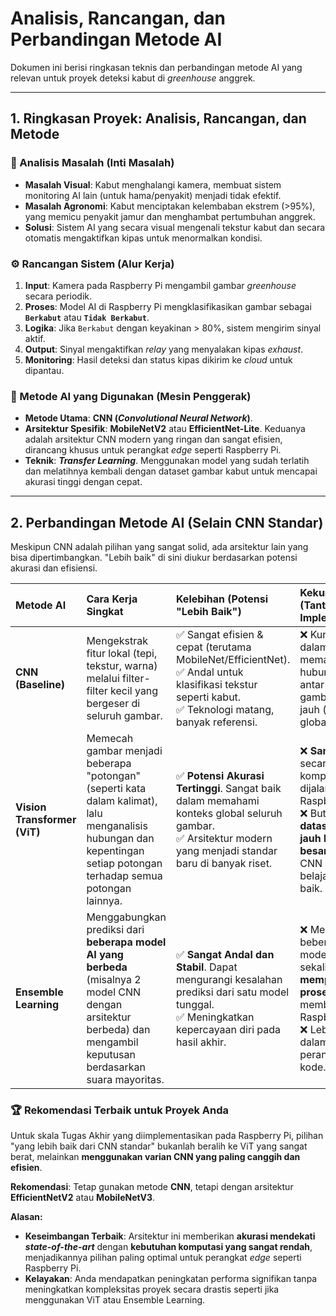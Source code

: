 # Analisis, Rancangan, dan Perbandingan Metode AI

Dokumen ini berisi ringkasan teknis dan perbandingan metode AI yang relevan untuk proyek deteksi kabut di _greenhouse_ anggrek.

---

## 1. Ringkasan Proyek: Analisis, Rancangan, dan Metode

### **🎯 Analisis Masalah (Inti Masalah)**

- **Masalah Visual**: Kabut menghalangi kamera, membuat sistem monitoring AI lain (untuk hama/penyakit) menjadi tidak efektif.
- **Masalah Agronomi**: Kabut menciptakan kelembaban ekstrem (>95%), yang memicu penyakit jamur dan menghambat pertumbuhan anggrek.
- **Solusi**: Sistem AI yang secara visual mengenali tekstur kabut dan secara otomatis mengaktifkan kipas untuk menormalkan kondisi.

### **⚙️ Rancangan Sistem (Alur Kerja)**

1.  **Input**: Kamera pada Raspberry Pi mengambil gambar _greenhouse_ secara periodik.
2.  **Proses**: Model AI di Raspberry Pi mengklasifikasikan gambar sebagai **`Berkabut`** atau **`Tidak Berkabut`**.
3.  **Logika**: Jika `Berkabut` dengan keyakinan > 80%, sistem mengirim sinyal aktif.
4.  **Output**: Sinyal mengaktifkan _relay_ yang menyalakan kipas _exhaust_.
5.  **Monitoring**: Hasil deteksi dan status kipas dikirim ke _cloud_ untuk dipantau.

### **🧠 Metode AI yang Digunakan (Mesin Penggerak)**

- **Metode Utama**: **CNN (_Convolutional Neural Network_)**.
- **Arsitektur Spesifik**: **MobileNetV2** atau **EfficientNet-Lite**. Keduanya adalah arsitektur CNN modern yang ringan dan sangat efisien, dirancang khusus untuk perangkat _edge_ seperti Raspberry Pi.
- **Teknik**: **_Transfer Learning_**. Menggunakan model yang sudah terlatih dan melatihnya kembali dengan dataset gambar kabut untuk mencapai akurasi tinggi dengan cepat.

---

## 2. Perbandingan Metode AI (Selain CNN Standar)

Meskipun CNN adalah pilihan yang sangat solid, ada arsitektur lain yang bisa dipertimbangkan. "Lebih baik" di sini diukur berdasarkan potensi akurasi dan efisiensi.

| Metode AI                    | Cara Kerja Singkat                                                                                                                                                   | Kelebihan (Potensi "Lebih Baik")                                                                                                                               | Kekurangan (Tantangan Implementasi)                                                                                                                                |
| :--------------------------- | :------------------------------------------------------------------------------------------------------------------------------------------------------------------- | :------------------------------------------------------------------------------------------------------------------------------------------------------------- | :----------------------------------------------------------------------------------------------------------------------------------------------------------------- |
| **CNN (Baseline)**           | Mengekstrak fitur lokal (tepi, tekstur, warna) melalui filter-filter kecil yang bergeser di seluruh gambar.                                                          | ✅ Sangat efisien & cepat (terutama MobileNet/EfficientNet).<br>✅ Andal untuk klasifikasi tekstur seperti kabut.<br>✅ Teknologi matang, banyak referensi.    | ❌ Kurang baik dalam memahami hubungan antar bagian gambar yang jauh (konteks global).                                                                             |
| **Vision Transformer (ViT)** | Memecah gambar menjadi beberapa "potongan" (seperti kata dalam kalimat), lalu menganalisis hubungan dan kepentingan setiap potongan terhadap semua potongan lainnya. | ✅ **Potensi Akurasi Tertinggi**. Sangat baik dalam memahami konteks global seluruh gambar.<br>✅ Arsitektur modern yang menjadi standar baru di banyak riset. | ❌ **Sangat berat** secara komputasi, sulit dijalankan di Raspberry Pi.<br>❌ Butuh **dataset yang jauh lebih besar** daripada CNN untuk bisa belajar dengan baik. |
| **Ensemble Learning**        | Menggabungkan prediksi dari **beberapa model AI yang berbeda** (misalnya 2 model CNN dengan arsitektur berbeda) dan mengambil keputusan berdasarkan suara mayoritas. | ✅ **Sangat Andal dan Stabil**. Dapat mengurangi kesalahan prediksi dari satu model tunggal.<br>✅ Meningkatkan kepercayaan diri pada hasil akhir.             | ❌ Menjalankan beberapa model sekaligus akan **memperlambat proses** dan membebani Raspberry Pi.<br>❌ Lebih rumit dalam perancangan kode.                         |

### **🏆 Rekomendasi Terbaik untuk Proyek Anda**

Untuk skala Tugas Akhir yang diimplementasikan pada Raspberry Pi, pilihan "yang lebih baik dari CNN standar" bukanlah beralih ke ViT yang sangat berat, melainkan **menggunakan varian CNN yang paling canggih dan efisien**.

**Rekomendasi**: Tetap gunakan metode **CNN**, tetapi dengan arsitektur **EfficientNetV2** atau **MobileNetV3**.

**Alasan:**

- **Keseimbangan Terbaik**: Arsitektur ini memberikan **akurasi mendekati _state-of-the-art_** dengan **kebutuhan komputasi yang sangat rendah**, menjadikannya pilihan paling optimal untuk perangkat _edge_ seperti Raspberry Pi.
- **Kelayakan**: Anda mendapatkan peningkatan performa signifikan tanpa meningkatkan kompleksitas proyek secara drastis seperti jika menggunakan ViT atau Ensemble Learning.
